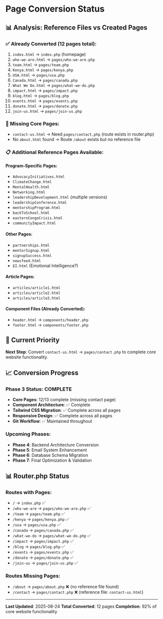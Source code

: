 # Page Conversion Status

## 📊 Analysis: Reference Files vs Created Pages

### ✅ Already Converted (12 pages total):
1. `index.html` → `index.php` (homepage)
2. `who-we-are.html` → `pages/who-we-are.php`
3. `team.html` → `pages/team.php`
4. `Kenya.html` → `pages/kenya.php`
5. `USA.html` → `pages/usa.php`
6. `Canada.html` → `pages/canada.php`
7. `What We Do.html` → `pages/what-we-do.php`
8. `impact.html` → `pages/impact.php`
9. `blog.html` → `pages/blog.php`
10. `events.html` → `pages/events.php`
11. `donate.html` → `pages/donate.php`
12. `join-us.html` → `pages/join-us.php`

### 📝 Missing Core Pages:
- `contact-us.html` → Need `pages/contact.php` (route exists in router.php)
- No `about.html` found → Route `/about` exists but no reference file

### 📋 Additional Reference Pages Available:

#### Program-Specific Pages:
- `AdvocacyInitiatives.html`
- `ClimateChange.html` 
- `MentalHealth.html`
- `Networking.html`
- `leadershipDevelopment.html` (multiple versions)
- `leadershipConference.html`
- `mentorshipProgram.html`
- `backToSchool.html`
- `easternCongoCrisis.html`
- `communityImpact.html`

#### Other Pages:
- `partnerships.html`
- `mentorSignup.html`
- `signupSuccess.html`
- `newsfeed.html`
- `EI.html` (Emotional Intelligence?)

#### Article Pages:
- `articles/article1.html`
- `articles/article2.html`
- `articles/article3.html`

#### Component Files (Already Converted):
- `header.html` → `components/header.php`
- `footer.html` → `components/footer.php`

## 🎯 Current Priority

**Next Step**: Convert `contact-us.html` → `pages/contact.php` to complete core website functionality.

## 📈 Conversion Progress

### Phase 3 Status: COMPLETE
- **Core Pages**: 12/13 complete (missing contact page)
- **Component Architecture**: ✅ Complete
- **Tailwind CSS Migration**: ✅ Complete across all pages
- **Responsive Design**: ✅ Complete across all pages
- **Git Workflow**: ✅ Maintained throughout

### Upcoming Phases:
- **Phase 4**: Backend Architecture Conversion
- **Phase 5**: Email System Enhancement
- **Phase 6**: Database Schema Migration
- **Phase 7**: Final Optimization & Validation

## 📊 Router.php Status

### Routes with Pages:
- `/` → `index.php` ✅
- `/who-we-are` → `pages/who-we-are.php` ✅
- `/team` → `pages/team.php` ✅
- `/kenya` → `pages/kenya.php` ✅
- `/usa` → `pages/usa.php` ✅
- `/canada` → `pages/canada.php` ✅
- `/what-we-do` → `pages/what-we-do.php` ✅
- `/impact` → `pages/impact.php` ✅
- `/blog` → `pages/blog.php` ✅
- `/events` → `pages/events.php` ✅
- `/donate` → `pages/donate.php` ✅
- `/join-us` → `pages/join-us.php` ✅

### Routes Missing Pages:
- `/about` → `pages/about.php` ❌ (no reference file found)
- `/contact` → `pages/contact.php` ❌ (reference file: `contact-us.html`)

---

**Last Updated**: 2025-08-24
**Total Converted**: 12 pages
**Completion**: 92% of core website functionality